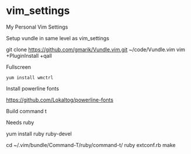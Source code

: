 vim_settings
============

My Personal Vim Settings

Setup vundle in same level as vim_settings

   git clone https://github.com/gmarik/Vundle.vim.git ~/code/Vundle.vim
   vim +PluginInstall +qall

Fullscreen

    yum install wmctrl

Install powerline fonts

   https://github.com/Lokaltog/powerline-fonts

Build command t

Needs ruby

   yum install ruby ruby-devel

   cd ~/.vim/bundle/Command-T/ruby/command-t/
   ruby extconf.rb
   make
